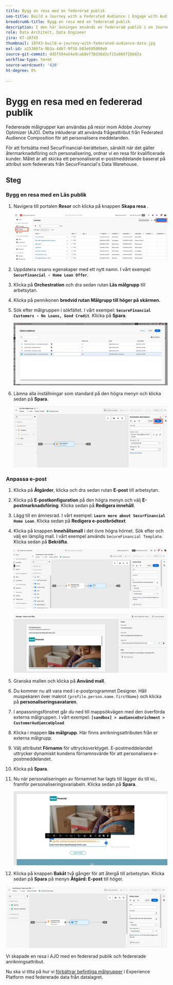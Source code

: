 ```yaml
---
title: Bygg en resa med en federerad publik
seo-title: Build a Journey with a Federated Audience | Engage with Audiences from your Data Warehouse using Federated Audience Composition
breadcrumb-title: Bygg en resa med en federerad publik
description: I den här övningen används en federerad publik i en Journey Optimizer-resa.
role: Data Architect, Data Engineer
jira: KT-18743
thumbnail: 18743-build-a-journey-with-federated-audience-data.jpg
exl-id: a153667a-9b3a-4db7-9f58-b83e695009e0
source-git-commit: dd5f594a54a9cab8ef78d36d2cf15a9b5f2b682a
workflow-type: tm+mt
source-wordcount: '420'
ht-degree: 0%

---
```


# Bygg en resa med en federerad publik

Federerade målgrupper kan användas på resor inom Adobe Journey Optimizer (AJO). Detta inkluderar att använda frågeattribut från Federated Audience Composition för att personalisera meddelanden.

För att fortsätta med SecurFinancial-berättelsen, särskilt när det gäller återmarknadsföring och personalisering, ordnar vi en resa för kvalificerade kunder. Målet är att skicka ett personaliserat e-postmeddelande baserat på attribut som federerats från SecurFinancial&#39;s Data Warehouse.

## Steg

### Bygg en resa med en Läs publik

1. Navigera till portalen **Resor** och klicka på knappen **Skapa resa** .

   ![skapa-en-resa](assets/create-journey.png)

2. Uppdatera resans egenskaper med ett nytt namn. I vårt exempel: **`SecurFinancial - Home Loan Offer`**.

3. Klicka på **Orchestration** och dra sedan rutan **Läs målgrupp** till arbetsytan.

4. Klicka på pennikonen **bredvid rutan Målgrupp till höger på skärmen.**

5. Sök efter målgruppen i sökfältet. I vårt exempel: **`SecureFinancial Customers - No Loans, Good Credit`**. Klicka på **Spara**.

   ![skapa-en-resa](assets/select-audience.png)

6. Lämna alla inställningar som standard på den högra menyn och klicka sedan på **Spara**.

   ![save-målgruppsinställningar](assets/save-audience-settings.png)

### Anpassa e-post

1. Klicka på **Åtgärder**, klicka och dra sedan rutan **E-post** till arbetsytan.

2. Klicka på **E-postkonfiguration** på den högra menyn och välj **E-postmarknadsföring**. Klicka sedan på **Redigera innehåll**.

3. Lägg till en ämnesrad. I vårt exempel: **`Learn more about SecurFinancial Home Loan`**. Klicka sedan på **Redigera e-postbrödtext**.

4. Klicka på knappen **Innehållsmall** i det övre högra hörnet. Sök efter och välj en lämplig mall. I vårt exempel används `SecureFinancial Template`. Klicka sedan på **Bekräfta**.

   ![travel-email-config](assets/journey-email-config.png)

   ![resa-email-confirm](assets/journey-email-confirm.png)

5. Granska mallen och klicka på **Använd mall**.

6. Du kommer nu att vara med i e-postprogrammet Designer. Håll muspekaren över makrot `{profile.person.name.firstName}` och klicka på **personaliseringsavataren**.

7. I anpassningsfönstret går du ned till mappsökvägen med den överförda externa målgruppen. I vårt exempel: **`[sandbox] > audienceEnrichment > CustomerAudienceUpload`**

8. Klicka i mappen **läs målgrupp**. Här finns anrikningsattributen från er externa målgrupp.

9. Välj attributet **Förnamn** för uttrycksverktyget. E-postmeddelandet uttrycker dynamiskt kundens förnamnsvärde för att personalisera e-postmeddelandet.

10. Klicka på **Spara**.

11. Nu när personaliseringen av förnamnet har lagts till lägger du till `Hi, ` framför personaliseringsvariabeln. Klicka sedan på **Spara**.

    ![resa-email-save](assets/journey-email-save.png)

12. Klicka på knappen **Bakåt** två gånger för att återgå till arbetsytan. Klicka sedan på **Spara** på menyn **Åtgärd: E-post** till höger.

   ![spara-slutresa](assets/save-final-journey.png)

Vi skapade en resa i AJO med en federerad publik och federerade anrikningsattribut.

Nu ska vi titta på hur vi [förbättrar befintliga målgrupper](federated-audience-composition.md) i Experience Platform med federerade data från datalagret.

